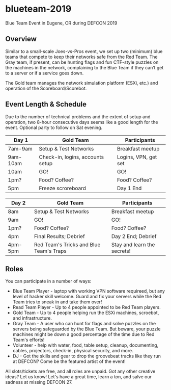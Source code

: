 # blueteam-2019
Blue Team Event in Eugene, OR during DEFCON 2019

## Overview
Similar to a small-scale Joes-vs-Pros event, we set up two (minimum) blue teams that compete to keep their networks safe from the Red Team. The Gray team, if present, can be hunting flags and fun CTF-style puzzles on the machines in the network, complaining to the Blue Team if they can’t get to a server or if a service goes down.

The Gold team manages the network simulation platform (ESXi, etc.) and operation of the Scoreboard/Scorebot.

## Event Length & Schedule
Due to the number of technical problems and the extent of setup and operation, two 8-hour consecutive days seems like a good length for the event. Optional party to follow on Sat evening.

| Day 1 | Gold Team | Participants |
| ----------- | ----------- | -----------|
| 7am-9am | Setup & Test Networks | Breakfast meetup |
| 9am-10am | Check-in, logins, accounts setup | Logins, VPN, get set |
| 10am | GO! | GO! |
| 1pm? | Food? Coffee? | Food? Coffee? |
| 5pm | Freeze scroreboard | Day 1 End |

| Day 2 | Gold Team | Participants |
| ----------- | ----------- | -----------|
| 8am | Setup & Test Networks | Breakfast meetup |
| 9am | GO! | GO! |
| 1pm? | Food? Coffee? | Food? Coffee? |
| 4pm | Final Results; Debrief | Day 2 End; Debrief |
| 4pm-5pm | Red Team's Tricks and Blue Team's Traps | Stay and learn the secrets! |

## Roles
You can participate in a number of ways:
- Blue Team Player - laptop with working VPN software requireed, but any level of hacker skill welcome. Guard and fix your servers while the Red Team tries to sneak in and take them over!
- Read Team Player - Up to 4 people appointed to be Red Team players.
- Gold Team - Up to 4 people helping run the ESXi machines, scroebot, and infrastructure.
- Gray Team - A user who can hunt for flags and solve puzzles on the servers being safeguarded by the Blue Team. But beware, your puzzle machines might be down a good percentage of the time due to Red Team's efforts!
- Volunteer - help with water, food, table setup, cleanup, documenting, cables, projectors, check-in, physical security, and more.
- DJ - Got the skills and gear to drop the groovebeat tracks like they run at DEFCON? Come be the featured artist of the event!

All slots/tickets are free, and all roles are unpaid.
Got any other creative ideas? Let us know!
Let's have a great time, learn a ton, and salve our sadness at missing DEFCON 27.

